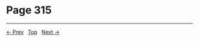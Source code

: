 # Page 315


---
[← Prev](/pages/page-314.md) &nbsp; [Top](/index.md) &nbsp; [Next →](/pages/page-316.md)
